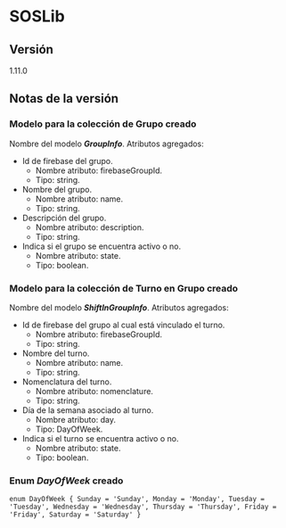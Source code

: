 # SOSLib

## Versión

1.11.0

## Notas de la versión

### Modelo para la colección de Grupo creado

Nombre del modelo ***GroupInfo***.
Atributos agregados:

- Id de firebase del grupo.
  - Nombre atributo: firebaseGroupId.
  - Tipo: string.
- Nombre del grupo.
  - Nombre atributo: name.
  - Tipo: string.
- Descripción del grupo.
  - Nombre atributo: description.
  - Tipo: string.
- Indica si el grupo se encuentra activo o no.
  - Nombre atributo: state.
  - Tipo: boolean.

### Modelo para la colección de Turno en Grupo creado

Nombre del modelo ***ShiftInGroupInfo***.
Atributos agregados:

- Id de firebase del grupo al cual está vinculado el turno.
  - Nombre atributo: firebaseGroupId.
  - Tipo: string.
- Nombre del turno.
  - Nombre atributo: name.
  - Tipo: string.
- Nomenclatura del turno.
  - Nombre atributo: nomenclature.
  - Tipo: string.
- Día de la semana asociado al turno.
  - Nombre atributo: day.
  - Tipo: DayOfWeek.
- Indica si el turno se encuentra activo o no.
  - Nombre atributo: state.
  - Tipo: boolean.

### Enum ***DayOfWeek*** creado

`enum DayOfWeek {
  Sunday = 'Sunday',
  Monday = 'Monday',
  Tuesday = 'Tuesday',
  Wednesday = 'Wednesday',
  Thursday = 'Thursday',
  Friday = 'Friday',
  Saturday = 'Saturday'
}`
